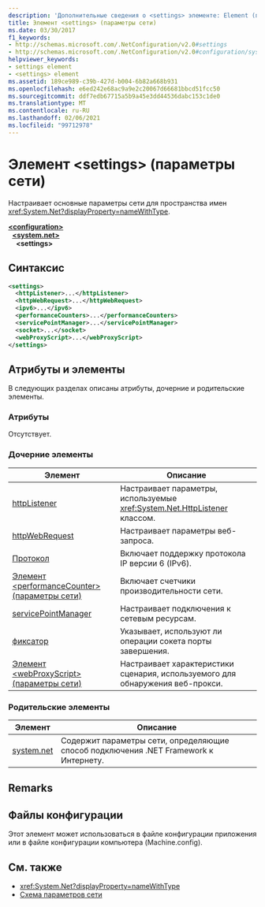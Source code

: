```yaml
---
description: 'Дополнительные сведения о <settings> элементе: Element (параметры сети)'
title: Элемент <settings> (параметры сети)
ms.date: 03/30/2017
f1_keywords:
- http://schemas.microsoft.com/.NetConfiguration/v2.0#settings
- http://schemas.microsoft.com/.NetConfiguration/v2.0#configuration/system.net/settings
helpviewer_keywords:
- settings element
- <settings> element
ms.assetid: 189ce989-c39b-427d-b004-6b82a668b931
ms.openlocfilehash: e6ed242e68ac9a9e2c20067d66681bbcd51fcc50
ms.sourcegitcommit: ddf7edb67715a5b9a45e3dd44536dabc153c1de0
ms.translationtype: MT
ms.contentlocale: ru-RU
ms.lasthandoff: 02/06/2021
ms.locfileid: "99712978"
---
```

# <a name="settings-element-network-settings"></a>Элемент \<settings> (параметры сети)

Настраивает основные параметры сети для пространства имен <xref:System.Net?displayProperty=nameWithType>.  

[**\<configuration>**](../configuration-element.md)\
&nbsp;&nbsp;[**\<system.net>**](system-net-element-network-settings.md)\
&nbsp;&nbsp;&nbsp;&nbsp;**\<settings>**

## <a name="syntax"></a>Синтаксис  
  
```xml  
<settings>  
  <httpListener>...</httpListener>  
  <httpWebRequest>...</httpWebRequest>  
  <ipv6>...</ipv6>  
  <performanceCounters>...</performanceCounters>  
  <servicePointManager>...</servicePointManager>  
  <socket>...</socket>  
  <webProxyScript>...</webProxyScript>  
</settings>  
```  
  
## <a name="attributes-and-elements"></a>Атрибуты и элементы  

 В следующих разделах описаны атрибуты, дочерние и родительские элементы.  
  
### <a name="attributes"></a>Атрибуты  

 Отсутствует.  
  
### <a name="child-elements"></a>Дочерние элементы  
  
|Элемент|Описание|  
|-------------|-----------------|  
|[httpListener](httplistener-element-network-settings.md)|Настраивает параметры, используемые <xref:System.Net.HttpListener> классом.|  
|[httpWebRequest](httpwebrequest-element-network-settings.md)|Настраивает параметры веб-запроса.|  
|[Протокол](ipv6-element-network-settings.md)|Включает поддержку протокола IP версии 6 (IPv6).|  
|[Элемент \<performanceCounter> (параметры сети)](performancecounter-element-network-settings.md)|Включает счетчики производительности сети.|  
|[servicePointManager](servicepointmanager-element-network-settings.md)|Настраивает подключения к сетевым ресурсам.|  
|[фиксатор](socket-element-network-settings.md)|Указывает, используют ли операции сокета порты завершения.|  
|[Элемент \<webProxyScript> (параметры сети)](webproxyscript-element-network-settings.md)|Настраивает характеристики сценария, используемого для обнаружения веб-прокси.|  
  
### <a name="parent-elements"></a>Родительские элементы  
  
|Элемент|Описание|  
|-------------|-----------------|  
|[system.net](system-net-element-network-settings.md)|Содержит параметры сети, определяющие способ подключения .NET Framework к Интернету.|  
  
## <a name="remarks"></a>Remarks  
  
## <a name="configuration-files"></a>Файлы конфигурации  

 Этот элемент может использоваться в файле конфигурации приложения или в файле конфигурации компьютера (Machine.config).  
  
## <a name="see-also"></a>См. также

- <xref:System.Net?displayProperty=nameWithType>
- [Схема параметров сети](index.md)
